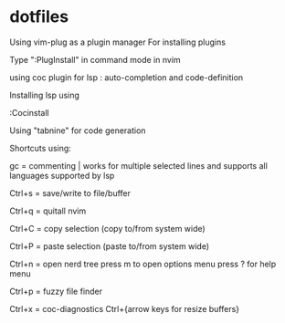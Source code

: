 # dotfiles

Using vim-plug as a plugin manager
For installing plugins


 Type ":PlugInstall" in command mode in nvim


    
using coc plugin for lsp : auto-completion and code-definition


Installing lsp using

 
   :Cocinstall <package name>

Using "tabnine" for code generation 



Shortcuts using:

gc = commenting | works for multiple selected lines and supports all languages supported by lsp

Ctrl+s = save/write to file/buffer

Ctrl+q = quitall nvim

Ctrl+C = copy selection (copy to/from system wide)

Ctrl+P = paste selection (paste to/from system wide)

Ctrl+n = open nerd tree
            press m to open options menu 
            press ? for help menu

Ctrl+p = fuzzy file finder

Ctrl+x = coc-diagnostics
Ctrl+{arrow keys for resize buffers}
 
